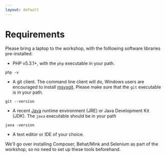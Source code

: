 ```yaml
---
layout: default
---
```

# Requirements

Please bring a laptop to the workshop, with the folllowing software libraries pre-installed:

* PHP v5.3.1+, with the `php` executable in your path.

```
php -v
```

* A git client. The command line client will do, Windows users are encouraged to install [msysgit](http://msysgit.github.io/). Please make sure that the `git` executable is in your path.

```
git --version
```

* A recent [Java](https://www.java.com/en/download/) runtime environment (JRE) or Java Development Kit (JDK). The `java` executable should be in your path

```
java -version
```

* A text editor or IDE of your choice.

We'll go over installing Composer, Behat/Mink and Selenium as part of the workshop, so no need to set up these tools beforehand.

